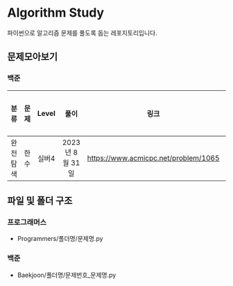 # Algorithm Study
파이썬으로 알고리즘 문제를 풀도록 돕는 레포지토리입니다.

## 문제모아보기
### 백준
|분류    |문제|Level|풀이          |링크                                |완료여부|
|:------:|:--:|:---:|:------------:|:----------------------------------:|:-------:|
|완전탐색|한수|실버4|2023년 8월 31일|https://www.acmicpc.net/problem/1065|         |

## 파일 및 폴더 구조
### 프로그래머스
- Programmers/폴더명/문제명.py

### 백준
- Baekjoon/폴더명/문제번호_문제명.py

